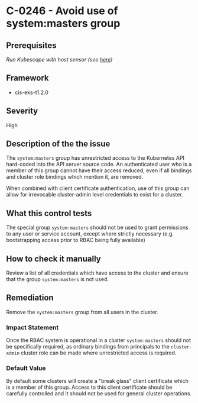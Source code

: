 # C-0246 - Avoid use of system:masters group

## Prerequisites
 *Run Kubescape with host sensor (see [here](https://hub.armo.cloud/docs/host-sensor))*
 
## Framework
* cis-eks-t1.2.0
 
## Severity
High

## Description of the the issue
The `system:masters` group has unrestricted access to the Kubernetes API hard-coded into the API server source code. An authenticated user who is a member of this group cannot have their access reduced, even if all bindings and cluster role bindings which mention it, are removed.

 When combined with client certificate authentication, use of this group can allow for irrevocable cluster-admin level credentials to exist for a cluster.
 
## What this control tests 
The special group `system:masters` should not be used to grant permissions to any user or service account, except where strictly necessary (e.g. bootstrapping access prior to RBAC being fully available)
 
## How to check it manually 
Review a list of all credentials which have access to the cluster and ensure that the group `system:masters` is not used.
 
## Remediation
Remove the `system:masters` group from all users in the cluster.
 
### Impact Statement
Once the RBAC system is operational in a cluster `system:masters` should not be specifically required, as ordinary bindings from principals to the `cluster-admin` cluster role can be made where unrestricted access is required.
 
### Default Value
By default some clusters will create a "break glass" client certificate which is a member of this group. Access to this client certificate should be carefully controlled and it should not be used for general cluster operations.
 
